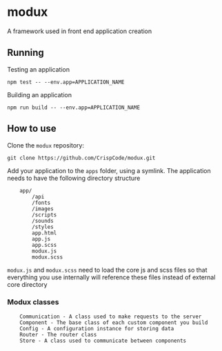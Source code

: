 # modux
A framework used in front end application creation

## Running

Testing an application
```
npm test -- --env.app=APPLICATION_NAME
```

Building an application
```
npm run build -- --env.app=APPLICATION_NAME
```

## How to use

Clone the `modux` repository:
```
git clone https://github.com/CrispCode/modux.git
```

Add your application to the `apps` folder, using a symlink. The application needs to have the following directory structure
```
    app/
        /api
        /fonts
        /images
        /scripts
        /sounds
        /styles
        app.html
        app.js
        app.scss
        modux.js
        modux.scss
```

`modux.js` and `modux.scss` need to load the core js and scss files so that everything you use internally will reference these files instead of external core directory

### Modux classes

```
    Communication - A class used to make requests to the server
    Component - The base class of each custom component you build
    Config - A configuration instance for storing data
    Router - The router class
    Store - A class used to communicate between components
```
